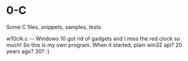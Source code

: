 # 0-C
Some C files, snippets, samples, tests

w10clk.c -- Windows 10 got rid of gadgets and I miss the red clock so much! So this is my own program. When it started, plain win32 api? 20 years ago? 30? :)
